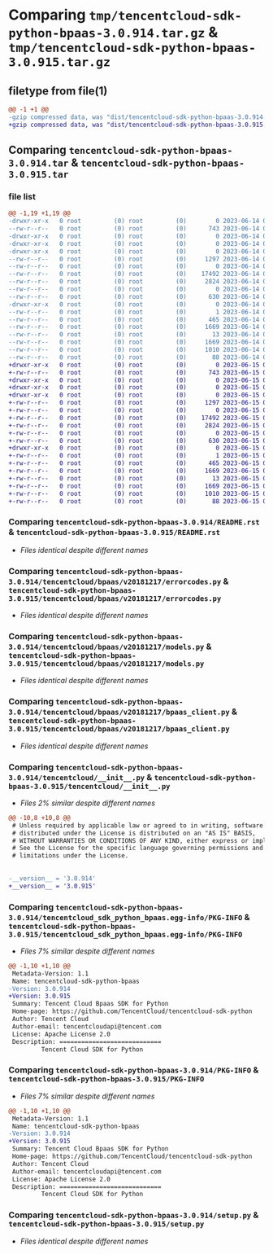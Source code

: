 # Comparing `tmp/tencentcloud-sdk-python-bpaas-3.0.914.tar.gz` & `tmp/tencentcloud-sdk-python-bpaas-3.0.915.tar.gz`

## filetype from file(1)

```diff
@@ -1 +1 @@
-gzip compressed data, was "dist/tencentcloud-sdk-python-bpaas-3.0.914.tar", last modified: Wed Jun 14 00:19:55 2023, max compression
+gzip compressed data, was "dist/tencentcloud-sdk-python-bpaas-3.0.915.tar", last modified: Thu Jun 15 00:19:08 2023, max compression
```

## Comparing `tencentcloud-sdk-python-bpaas-3.0.914.tar` & `tencentcloud-sdk-python-bpaas-3.0.915.tar`

### file list

```diff
@@ -1,19 +1,19 @@
-drwxr-xr-x   0 root         (0) root         (0)        0 2023-06-14 00:19:55.000000 tencentcloud-sdk-python-bpaas-3.0.914/
--rw-r--r--   0 root         (0) root         (0)      743 2023-06-14 00:19:55.000000 tencentcloud-sdk-python-bpaas-3.0.914/README.rst
-drwxr-xr-x   0 root         (0) root         (0)        0 2023-06-14 00:19:55.000000 tencentcloud-sdk-python-bpaas-3.0.914/tencentcloud/
-drwxr-xr-x   0 root         (0) root         (0)        0 2023-06-14 00:19:55.000000 tencentcloud-sdk-python-bpaas-3.0.914/tencentcloud/bpaas/
-drwxr-xr-x   0 root         (0) root         (0)        0 2023-06-14 00:19:55.000000 tencentcloud-sdk-python-bpaas-3.0.914/tencentcloud/bpaas/v20181217/
--rw-r--r--   0 root         (0) root         (0)     1297 2023-06-14 00:19:55.000000 tencentcloud-sdk-python-bpaas-3.0.914/tencentcloud/bpaas/v20181217/errorcodes.py
--rw-r--r--   0 root         (0) root         (0)        0 2023-06-14 00:19:55.000000 tencentcloud-sdk-python-bpaas-3.0.914/tencentcloud/bpaas/v20181217/__init__.py
--rw-r--r--   0 root         (0) root         (0)    17492 2023-06-14 00:19:55.000000 tencentcloud-sdk-python-bpaas-3.0.914/tencentcloud/bpaas/v20181217/models.py
--rw-r--r--   0 root         (0) root         (0)     2824 2023-06-14 00:19:55.000000 tencentcloud-sdk-python-bpaas-3.0.914/tencentcloud/bpaas/v20181217/bpaas_client.py
--rw-r--r--   0 root         (0) root         (0)        0 2023-06-14 00:19:55.000000 tencentcloud-sdk-python-bpaas-3.0.914/tencentcloud/bpaas/__init__.py
--rw-r--r--   0 root         (0) root         (0)      630 2023-06-14 00:19:55.000000 tencentcloud-sdk-python-bpaas-3.0.914/tencentcloud/__init__.py
-drwxr-xr-x   0 root         (0) root         (0)        0 2023-06-14 00:19:55.000000 tencentcloud-sdk-python-bpaas-3.0.914/tencentcloud_sdk_python_bpaas.egg-info/
--rw-r--r--   0 root         (0) root         (0)        1 2023-06-14 00:19:55.000000 tencentcloud-sdk-python-bpaas-3.0.914/tencentcloud_sdk_python_bpaas.egg-info/dependency_links.txt
--rw-r--r--   0 root         (0) root         (0)      465 2023-06-14 00:19:55.000000 tencentcloud-sdk-python-bpaas-3.0.914/tencentcloud_sdk_python_bpaas.egg-info/SOURCES.txt
--rw-r--r--   0 root         (0) root         (0)     1669 2023-06-14 00:19:55.000000 tencentcloud-sdk-python-bpaas-3.0.914/tencentcloud_sdk_python_bpaas.egg-info/PKG-INFO
--rw-r--r--   0 root         (0) root         (0)       13 2023-06-14 00:19:55.000000 tencentcloud-sdk-python-bpaas-3.0.914/tencentcloud_sdk_python_bpaas.egg-info/top_level.txt
--rw-r--r--   0 root         (0) root         (0)     1669 2023-06-14 00:19:55.000000 tencentcloud-sdk-python-bpaas-3.0.914/PKG-INFO
--rw-r--r--   0 root         (0) root         (0)     1010 2023-06-14 00:19:55.000000 tencentcloud-sdk-python-bpaas-3.0.914/setup.py
--rw-r--r--   0 root         (0) root         (0)       88 2023-06-14 00:19:55.000000 tencentcloud-sdk-python-bpaas-3.0.914/setup.cfg
+drwxr-xr-x   0 root         (0) root         (0)        0 2023-06-15 00:19:08.000000 tencentcloud-sdk-python-bpaas-3.0.915/
+-rw-r--r--   0 root         (0) root         (0)      743 2023-06-15 00:19:08.000000 tencentcloud-sdk-python-bpaas-3.0.915/README.rst
+drwxr-xr-x   0 root         (0) root         (0)        0 2023-06-15 00:19:08.000000 tencentcloud-sdk-python-bpaas-3.0.915/tencentcloud/
+drwxr-xr-x   0 root         (0) root         (0)        0 2023-06-15 00:19:08.000000 tencentcloud-sdk-python-bpaas-3.0.915/tencentcloud/bpaas/
+drwxr-xr-x   0 root         (0) root         (0)        0 2023-06-15 00:19:08.000000 tencentcloud-sdk-python-bpaas-3.0.915/tencentcloud/bpaas/v20181217/
+-rw-r--r--   0 root         (0) root         (0)     1297 2023-06-15 00:19:08.000000 tencentcloud-sdk-python-bpaas-3.0.915/tencentcloud/bpaas/v20181217/errorcodes.py
+-rw-r--r--   0 root         (0) root         (0)        0 2023-06-15 00:19:08.000000 tencentcloud-sdk-python-bpaas-3.0.915/tencentcloud/bpaas/v20181217/__init__.py
+-rw-r--r--   0 root         (0) root         (0)    17492 2023-06-15 00:19:08.000000 tencentcloud-sdk-python-bpaas-3.0.915/tencentcloud/bpaas/v20181217/models.py
+-rw-r--r--   0 root         (0) root         (0)     2824 2023-06-15 00:19:08.000000 tencentcloud-sdk-python-bpaas-3.0.915/tencentcloud/bpaas/v20181217/bpaas_client.py
+-rw-r--r--   0 root         (0) root         (0)        0 2023-06-15 00:19:08.000000 tencentcloud-sdk-python-bpaas-3.0.915/tencentcloud/bpaas/__init__.py
+-rw-r--r--   0 root         (0) root         (0)      630 2023-06-15 00:19:08.000000 tencentcloud-sdk-python-bpaas-3.0.915/tencentcloud/__init__.py
+drwxr-xr-x   0 root         (0) root         (0)        0 2023-06-15 00:19:08.000000 tencentcloud-sdk-python-bpaas-3.0.915/tencentcloud_sdk_python_bpaas.egg-info/
+-rw-r--r--   0 root         (0) root         (0)        1 2023-06-15 00:19:08.000000 tencentcloud-sdk-python-bpaas-3.0.915/tencentcloud_sdk_python_bpaas.egg-info/dependency_links.txt
+-rw-r--r--   0 root         (0) root         (0)      465 2023-06-15 00:19:08.000000 tencentcloud-sdk-python-bpaas-3.0.915/tencentcloud_sdk_python_bpaas.egg-info/SOURCES.txt
+-rw-r--r--   0 root         (0) root         (0)     1669 2023-06-15 00:19:08.000000 tencentcloud-sdk-python-bpaas-3.0.915/tencentcloud_sdk_python_bpaas.egg-info/PKG-INFO
+-rw-r--r--   0 root         (0) root         (0)       13 2023-06-15 00:19:08.000000 tencentcloud-sdk-python-bpaas-3.0.915/tencentcloud_sdk_python_bpaas.egg-info/top_level.txt
+-rw-r--r--   0 root         (0) root         (0)     1669 2023-06-15 00:19:08.000000 tencentcloud-sdk-python-bpaas-3.0.915/PKG-INFO
+-rw-r--r--   0 root         (0) root         (0)     1010 2023-06-15 00:19:08.000000 tencentcloud-sdk-python-bpaas-3.0.915/setup.py
+-rw-r--r--   0 root         (0) root         (0)       88 2023-06-15 00:19:08.000000 tencentcloud-sdk-python-bpaas-3.0.915/setup.cfg
```

### Comparing `tencentcloud-sdk-python-bpaas-3.0.914/README.rst` & `tencentcloud-sdk-python-bpaas-3.0.915/README.rst`

 * *Files identical despite different names*

### Comparing `tencentcloud-sdk-python-bpaas-3.0.914/tencentcloud/bpaas/v20181217/errorcodes.py` & `tencentcloud-sdk-python-bpaas-3.0.915/tencentcloud/bpaas/v20181217/errorcodes.py`

 * *Files identical despite different names*

### Comparing `tencentcloud-sdk-python-bpaas-3.0.914/tencentcloud/bpaas/v20181217/models.py` & `tencentcloud-sdk-python-bpaas-3.0.915/tencentcloud/bpaas/v20181217/models.py`

 * *Files identical despite different names*

### Comparing `tencentcloud-sdk-python-bpaas-3.0.914/tencentcloud/bpaas/v20181217/bpaas_client.py` & `tencentcloud-sdk-python-bpaas-3.0.915/tencentcloud/bpaas/v20181217/bpaas_client.py`

 * *Files identical despite different names*

### Comparing `tencentcloud-sdk-python-bpaas-3.0.914/tencentcloud/__init__.py` & `tencentcloud-sdk-python-bpaas-3.0.915/tencentcloud/__init__.py`

 * *Files 2% similar despite different names*

```diff
@@ -10,8 +10,8 @@
 # Unless required by applicable law or agreed to in writing, software
 # distributed under the License is distributed on an "AS IS" BASIS,
 # WITHOUT WARRANTIES OR CONDITIONS OF ANY KIND, either express or implied.
 # See the License for the specific language governing permissions and
 # limitations under the License.
 
 
-__version__ = '3.0.914'
+__version__ = '3.0.915'
```

### Comparing `tencentcloud-sdk-python-bpaas-3.0.914/tencentcloud_sdk_python_bpaas.egg-info/PKG-INFO` & `tencentcloud-sdk-python-bpaas-3.0.915/tencentcloud_sdk_python_bpaas.egg-info/PKG-INFO`

 * *Files 7% similar despite different names*

```diff
@@ -1,10 +1,10 @@
 Metadata-Version: 1.1
 Name: tencentcloud-sdk-python-bpaas
-Version: 3.0.914
+Version: 3.0.915
 Summary: Tencent Cloud Bpaas SDK for Python
 Home-page: https://github.com/TencentCloud/tencentcloud-sdk-python
 Author: Tencent Cloud
 Author-email: tencentcloudapi@tencent.com
 License: Apache License 2.0
 Description: ============================
         Tencent Cloud SDK for Python
```

### Comparing `tencentcloud-sdk-python-bpaas-3.0.914/PKG-INFO` & `tencentcloud-sdk-python-bpaas-3.0.915/PKG-INFO`

 * *Files 7% similar despite different names*

```diff
@@ -1,10 +1,10 @@
 Metadata-Version: 1.1
 Name: tencentcloud-sdk-python-bpaas
-Version: 3.0.914
+Version: 3.0.915
 Summary: Tencent Cloud Bpaas SDK for Python
 Home-page: https://github.com/TencentCloud/tencentcloud-sdk-python
 Author: Tencent Cloud
 Author-email: tencentcloudapi@tencent.com
 License: Apache License 2.0
 Description: ============================
         Tencent Cloud SDK for Python
```

### Comparing `tencentcloud-sdk-python-bpaas-3.0.914/setup.py` & `tencentcloud-sdk-python-bpaas-3.0.915/setup.py`

 * *Files identical despite different names*

